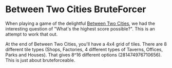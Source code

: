 # Between Two Cities BruteForcer #

When playing a game of the delightful [Between Two Cities](http://stonemaiergames.com/games/between-two-cities/), we had the interesting question of "What's the highest score possible?". This is an attempt to work that out.

At the end of Between Two Cities, you'll have a 4x4 grid of tiles. There are 8 different tile types (Shops, Factories, 4 different types of Taverns, Offices, Parks and Houses). That gives 8^16 different options (281474976710656). This is just about bruteforceable.
